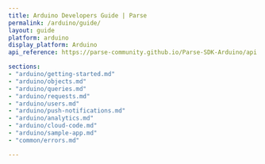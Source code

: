 ```yaml
---
title: Arduino Developers Guide | Parse
permalink: /arduino/guide/
layout: guide
platform: arduino
display_platform: Arduino
api_reference: https://parse-community.github.io/Parse-SDK-Arduino/api

sections:
- "arduino/getting-started.md"
- "arduino/objects.md"
- "arduino/queries.md"
- "arduino/requests.md"
- "arduino/users.md"
- "arduino/push-notifications.md"
- "arduino/analytics.md"
- "arduino/cloud-code.md"
- "arduino/sample-app.md"
- "common/errors.md"

---
```

